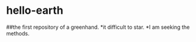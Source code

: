 hello-earth
===========

##the first repository of a greenhand.
*it difficult to star.
*I am seeking the methods.
